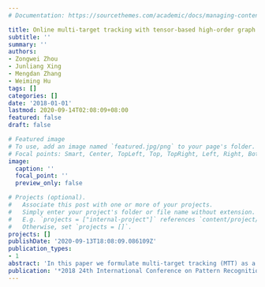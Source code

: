 ```yaml
---
# Documentation: https://sourcethemes.com/academic/docs/managing-content/

title: Online multi-target tracking with tensor-based high-order graph matching
subtitle: ''
summary: ''
authors:
- Zongwei Zhou
- Junliang Xing
- Mengdan Zhang
- Weiming Hu
tags: []
categories: []
date: '2018-01-01'
lastmod: 2020-09-14T02:08:09+08:00
featured: false
draft: false

# Featured image
# To use, add an image named `featured.jpg/png` to your page's folder.
# Focal points: Smart, Center, TopLeft, Top, TopRight, Left, Right, BottomLeft, Bottom, BottomRight.
image:
  caption: ''
  focal_point: ''
  preview_only: false

# Projects (optional).
#   Associate this post with one or more of your projects.
#   Simply enter your project's folder or file name without extension.
#   E.g. `projects = ["internal-project"]` references `content/project/deep-learning/index.md`.
#   Otherwise, set `projects = []`.
projects: []
publishDate: '2020-09-13T18:08:09.086109Z'
publication_types:
- 1
abstract: 'In this paper we formulate multi-target tracking (MTT) as a high-order graph matching problem and propose a l 1 -norm tensor power iteration solution. Concretely, the search for trajectory-observation correspondences in MTT task is cast as a hypergraph matching problem to maximize a multi-linear objective function over all permutations of the associations. This function is defined by a tensor representing the affinity between association tuples where pair-wise similarities, motion consistency and spatial structural information can be embedded expediently. To solve the matching problem, a dual-direction unit l 1 -norm constrained tensor power iteration algorithm is proposed. Additionally, as measuring the appearance affinity with features extracted from the rectangle patch, which is adopted in most methods, has a weak discrimination when bounding boxes overlap each other heavily, we present a deep pair-wise appearance similarity metric based on object mask in this paper where just the features from true target region are utilized. Experimental evaluation shows that our approach achieves an accuracy comparable to state-of-the-art online trackers. The source code of the proposed approach will be released to facilitate further studies on the MTT problem.'
publication: '*2018 24th International Conference on Pattern Recognition (ICPR)*'
---
```


